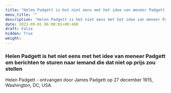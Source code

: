 ```yaml
---
title: "Helen Padgett is het niet eens met het idee van meneer Padgett om berichten te sturen naar iemand die dat niet op prijs zou stellen"
menu_title: ""
description: "Helen Padgett is het niet eens met het idee van meneer Padgett om berichten te sturen naar iemand die dat niet op prijs zou stellen"
date: 2023-09-01 06:00:01+00:408
draft: False
hidden: True
weight:
---
```

### Helen Padgett is het niet eens met het idee van meneer Padgett om berichten te sturen naar iemand die dat niet op prijs zou stellen

Helen Padgett - ontvangen door James Padgett op 27 december 1915, Washington, DC, USA.

